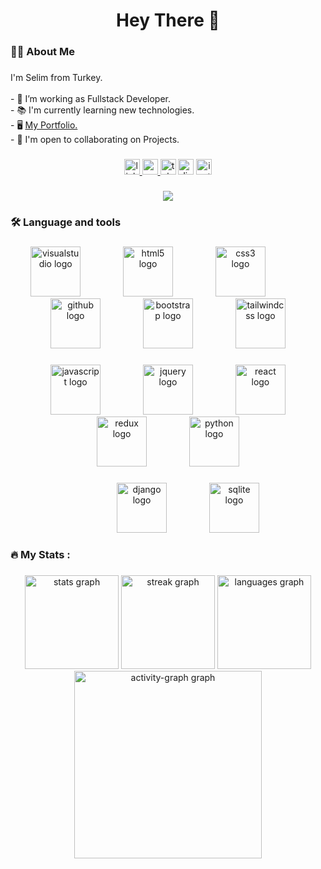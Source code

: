 <h1 align="center">Hey There 👋</h1>

###

<h3 align="left">👩‍💻  About Me</h3>

###

<p align="left">I'm Selim from Turkey.<br><br>- 🔭 I’m working as Fullstack Developer.<br>- 📚 I'm currently learning new technologies.<br>- 🖥️ <a href="https://selimburakkarakaya.github.io/Portfolio/" target="_blank">My Portfolio.</a><br>- 🤝 I'm open to collaborating on Projects.</p>

###

<div align="center">
  <a href="https://www.linkedin.com/in/selimburakkarakaya/" target="_blank">
    <img src="https://img.shields.io/static/v1?message=LinkedIn&logo=linkedin&label=&color=0077B5&logoColor=white&labelColor=&style=for-the-badge" height="25" alt="linkedin logo"  />
  </a>
  <a href="selimburakkarakaya@gmail.com" target="_blank">
    <img src="https://img.shields.io/static/v1?message=Gmail&logo=gmail&label=&color=D14836&logoColor=white&labelColor=&style=for-the-badge" height="25" alt="gmail logo"  />
  </a>
  <img src="https://img.shields.io/static/v1?message=Telegram&logo=telegram&label=&color=2CA5E0&logoColor=white&labelColor=&style=for-the-badge" height="25" alt="telegram logo"  />
  <img src="https://img.shields.io/static/v1?message=Discord&logo=discord&label=&color=7289DA&logoColor=white&labelColor=&style=for-the-badge" height="25" alt="discord logo"  />
  <a href="https://www.instagram.com/selimburakkarakaya/" target="_blank">
    <img src="https://img.shields.io/static/v1?message=Instagram&logo=instagram&label=&color=E4405F&logoColor=white&labelColor=&style=for-the-badge" height="25" alt="instagram logo"  />
  </a>
</div>

###

<div align="center">
  <img src="https://visitor-badge.laobi.icu/badge?page_id=selimburakkarakaya.selimburakkarakaya&"  />
</div>

###

<h3 align="left">🛠 Language and tools</h3>

###

<div align="center">
  <img src="https://cdn.jsdelivr.net/gh/devicons/devicon/icons/visualstudio/visualstudio-plain.svg" height="80" alt="visualstudio logo"  />
  <img width="60" />
  <img src="https://cdn.jsdelivr.net/gh/devicons/devicon/icons/html5/html5-original.svg" height="80" alt="html5 logo"  />
  <img width="60" />
  <img src="https://cdn.jsdelivr.net/gh/devicons/devicon/icons/css3/css3-original.svg" height="80" alt="css3 logo"  />
  <img width="60" />
  <img src="https://cdn.jsdelivr.net/gh/devicons/devicon/icons/github/github-original.svg" height="80" alt="github logo"  />
  <img width="60" />
  <img src="https://cdn.jsdelivr.net/gh/devicons/devicon/icons/bootstrap/bootstrap-original-wordmark.svg" height="80" alt="bootstrap logo"  />
  <img width="60" />
  <img src="https://cdn.simpleicons.org/tailwindcss/06B6D4" height="80" alt="tailwindcss logo"  />
  
  ###

  <img width="60" />
  <img src="https://cdn.jsdelivr.net/gh/devicons/devicon/icons/javascript/javascript-plain.svg" height="80" alt="javascript logo"  />
  <img width="60" />
  <img src="https://cdn.jsdelivr.net/gh/devicons/devicon/icons/jquery/jquery-plain-wordmark.svg" height="80" alt="jquery logo"  />
  <img width="60" />
  <img src="https://cdn.jsdelivr.net/gh/devicons/devicon/icons/react/react-original-wordmark.svg" height="80" alt="react logo"  />
  <img width="60" />
  <img src="https://cdn.jsdelivr.net/gh/devicons/devicon/icons/redux/redux-original.svg" height="80" alt="redux logo"  />
  <img width="60" />
  <img src="https://cdn.jsdelivr.net/gh/devicons/devicon/icons/python/python-original-wordmark.svg" height="80" alt="python logo"  />

  ###
  
  <img width="60" />
  <img src="https://cdn.jsdelivr.net/gh/devicons/devicon/icons/django/django-plain.svg" height="80" alt="django logo"  />
  <img width="60" />
  <img src="https://cdn.jsdelivr.net/gh/devicons/devicon/icons/sqlite/sqlite-original.svg" height="80" alt="sqlite logo"  />
</div>

###

<h3 align="left">🔥   My Stats :</h3>

###

<div align="center">
  <img src="https://github-readme-stats.vercel.app/api?username=selimburakkarakaya&hide_title=false&hide_rank=false&show_icons=true&include_all_commits=true&count_private=true&disable_animations=false&theme=github_dark&locale=en&hide_border=false&order=1" height="150" alt="stats graph"  />
  <img src="https://streak-stats.demolab.com?user=selimburakkarakaya&locale=en&mode=daily&theme=github_dark&hide_border=false&border_radius=5&order=3" height="150" alt="streak graph"  />
  <img src="https://github-readme-stats.vercel.app/api/top-langs?username=selimburakkarakaya&locale=en&hide_title=false&layout=compact&card_width=320&langs_count=5&theme=github_dark&hide_border=false&order=2" height="150" alt="languages graph"  />
  <img src="https://github-readme-activity-graph.vercel.app/graph?username=selimburakkarakaya&radius=16&theme=github-dark&area=true&order=5" height="300" alt="activity-graph graph"  />
</div>

###


